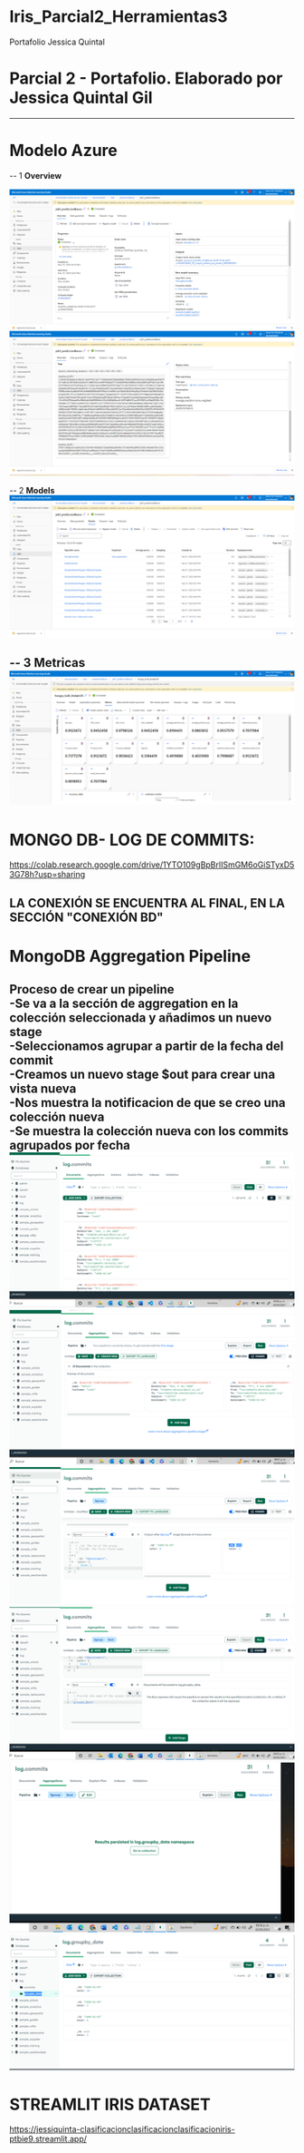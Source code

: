 # Iris_Parcial2_Herramientas3
Portafolio Jessica Quintal
# Parcial 2 - Portafolio. Elaborado por Jessica Quintal Gil
------------------------
# Modelo Azure
-- 1 **Overview**<br>

![Overview](https://github.com/JessiQuintal/herramientas3_2023/blob/main/Overview1.png)
![Overview](https://github.com/JessiQuintal/herramientas3_2023/blob/main/Overview2.png)

-- 2 **Models**<br>
![Overview](https://github.com/JessiQuintal/herramientas3_2023/blob/main/MODELS.png)

-- 3 **Metricas**<br>
![Overview](https://github.com/JessiQuintal/herramientas3_2023/blob/main/MODELO.png)
------------------------
# MONGO DB- LOG DE COMMITS:
https://colab.research.google.com/drive/1YTO109gBpBrlISmGM6oGiSTyxD53G78h?usp=sharing

LA CONEXIÓN SE ENCUENTRA AL FINAL, EN LA SECCIÓN "CONEXIÓN BD"
------------------------
# MongoDB Aggregation Pipeline
Proceso de crear un pipeline<br>
-Se va a la sección de aggregation en la colección seleccionada y añadimos un nuevo stage<br>
-Seleccionamos agrupar a partir de la fecha del commit<br>
-Creamos un nuevo stage $out para crear una vista nueva<br>
-Nos muestra la notificacion de que se creo una colección nueva<br>
-Se muestra la colección nueva con los commits agrupados por fecha<br>
![Overview](https://github.com/JessiQuintal/IRIS_PARCIAL2_HERRAMIENTAS3/blob/main/PicsMongoAggregation/1.PNG)
![Overview](https://github.com/JessiQuintal/IRIS_PARCIAL2_HERRAMIENTAS3/blob/main/PicsMongoAggregation/2.PNG)
![Overview](https://github.com/JessiQuintal/IRIS_PARCIAL2_HERRAMIENTAS3/blob/main/PicsMongoAggregation/3.PNG)
![Overview](https://github.com/JessiQuintal/IRIS_PARCIAL2_HERRAMIENTAS3/blob/main/PicsMongoAggregation/4.PNG)
![Overview](https://github.com/JessiQuintal/IRIS_PARCIAL2_HERRAMIENTAS3/blob/main/PicsMongoAggregation/5.PNG)
![Overview](https://github.com/JessiQuintal/IRIS_PARCIAL2_HERRAMIENTAS3/blob/main/PicsMongoAggregation/6.PNG)
------------------------
# STREAMLIT IRIS DATASET<br>
https://jessiquinta-clasificacionclasificacionclasificacioniris-ptbie9.streamlit.app/

